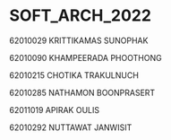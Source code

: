 # SOFT_ARCH_2022

62010029 KRITTIKAMAS SUNOPHAK

62010090 KHAMPEERADA PHOOTHONG

62010215 CHOTIKA TRAKULNUCH

62010285 NATHAMON BOONPRASERT

62011019 APIRAK OULIS

62010292 NUTTAWAT JANWISIT  
